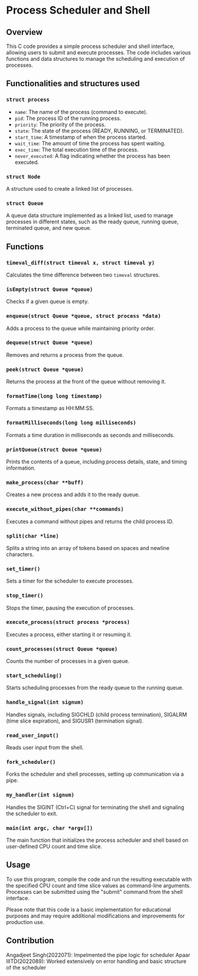 # Process Scheduler and Shell

## Overview

This C code provides a simple process scheduler and shell interface, allowing users to submit and execute processes. The code includes various functions and data structures to manage the scheduling and execution of processes.

## Functionalities and structures used 

### `struct process`

- `name`: The name of the process (command to execute).
- `pid`: The process ID of the running process.
- `priority`: The priority of the process.
- `state`: The state of the process (READY, RUNNING, or TERMINATED).
- `start_time`: A timestamp of when the process started.
- `wait_time`: The amount of time the process has spent waiting.
- `exec_time`: The total execution time of the process.
- `never_executed`: A flag indicating whether the process has been executed.

### `struct Node`

A structure used to create a linked list of processes.

### `struct Queue`

A queue data structure implemented as a linked list, used to manage processes in different states, such as the ready queue, running queue, terminated queue, and new queue.

## Functions

### `timeval_diff(struct timeval x, struct timeval y)`

Calculates the time difference between two `timeval` structures.

### `isEmpty(struct Queue *queue)`

Checks if a given queue is empty.

### `enqueue(struct Queue *queue, struct process *data)`

Adds a process to the queue while maintaining priority order.

### `dequeue(struct Queue *queue)`

Removes and returns a process from the queue.

### `peek(struct Queue *queue)`

Returns the process at the front of the queue without removing it.

### `formatTime(long long timestamp)`

Formats a timestamp as HH:MM:SS.

### `formatMilliseconds(long long milliseconds)`

Formats a time duration in milliseconds as seconds and milliseconds.

### `printQueue(struct Queue *queue)`

Prints the contents of a queue, including process details, state, and timing information.

### `make_process(char **buff)`

Creates a new process and adds it to the ready queue.

### `execute_without_pipes(char **commands)`

Executes a command without pipes and returns the child process ID.

### `split(char *line)`

Splits a string into an array of tokens based on spaces and newline characters.

### `set_timer()`

Sets a timer for the scheduler to execute processes.

### `stop_timer()`

Stops the timer, pausing the execution of processes.

### `execute_process(struct process *process)`

Executes a process, either starting it or resuming it.

### `count_processes(struct Queue *queue)`

Counts the number of processes in a given queue.

### `start_scheduling()`

Starts scheduling processes from the ready queue to the running queue.

### `handle_signal(int signum)`

Handles signals, including SIGCHLD (child process termination), SIGALRM (time slice expiration), and SIGUSR1 (termination signal).

### `read_user_input()`

Reads user input from the shell.

### `fork_scheduler()`

Forks the scheduler and shell processes, setting up communication via a pipe.

### `my_handler(int signum)`

Handles the SIGINT (Ctrl+C) signal for terminating the shell and signaling the scheduler to exit.

### `main(int argc, char *argv[])`

The main function that initializes the process scheduler and shell based on user-defined CPU count and time slice.

## Usage

To use this program, compile the code and run the resulting executable with the specified CPU count and time slice values as command-line arguments. Processes can be submitted using the "submit" command from the shell interface.

Please note that this code is a basic implementation for educational purposes and may require additional modifications and improvements for production use.

## Contribution

Angadjeet Singh(2022071): Impelmented the pipe logic for scheduler
Apaar IIITD(2022089): Worked extensively on error handling and basic structure of the scheduler
